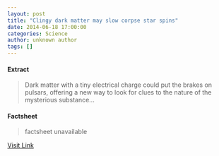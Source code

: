 ```yaml
---
layout: post
title: "Clingy dark matter may slow corpse star spins"
date: 2014-06-18 17:00:00
categories: Science
author: unknown author
tags: []
---
```



#### Extract
>Dark matter with a tiny electrical charge could put the brakes on pulsars, offering a new way to look for clues to the nature of the mysterious substance...

#### Factsheet
>factsheet unavailable

[Visit Link](http://feeds.newscientist.com/c/749/f/10896/s/3ba2b6b7/sc/38/l/0L0Snewscientist0N0Carticle0Cmg222297430B60A0A0Eclingy0Edark0Ematter0Emay0Eslow0Ecorpse0Estar0Espins0Bhtml0Dcmpid0FRSS0QNSNS0Q20A120EGLOBAL0Qmagcontents/story01.htm)


